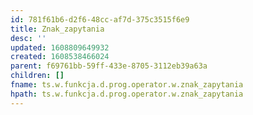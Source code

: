 ```yaml
---
id: 781f61b6-d2f6-48cc-af7d-375c3515f6e9
title: Znak_zapytania
desc: ''
updated: 1608809649932
created: 1608538466024
parent: f69761bb-59ff-433e-8705-3112eb39a63a
children: []
fname: ts.w.funkcja.d.prog.operator.w.znak_zapytania
hpath: ts.w.funkcja.d.prog.operator.w.znak_zapytania
---
```



